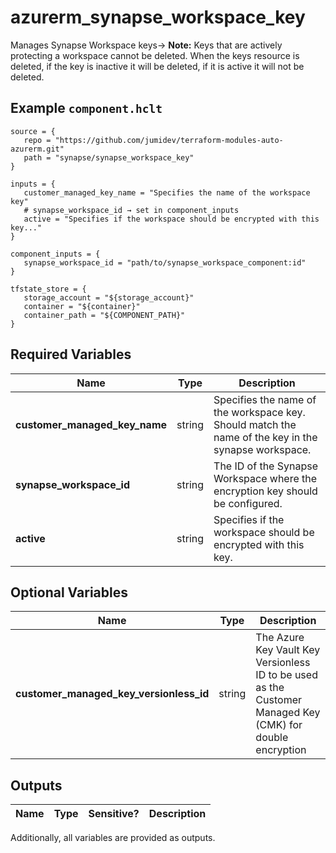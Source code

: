 # azurerm_synapse_workspace_key

Manages Synapse Workspace keys-> **Note:** Keys that are actively protecting a workspace cannot be deleted. When the keys resource is deleted, if the key is inactive it will be deleted, if it is active it will not be deleted.

## Example `component.hclt`

```hcl
source = {
   repo = "https://github.com/jumidev/terraform-modules-auto-azurerm.git"   
   path = "synapse/synapse_workspace_key"   
}

inputs = {
   customer_managed_key_name = "Specifies the name of the workspace key"   
   # synapse_workspace_id → set in component_inputs
   active = "Specifies if the workspace should be encrypted with this key..."   
}

component_inputs = {
   synapse_workspace_id = "path/to/synapse_workspace_component:id"   
}

tfstate_store = {
   storage_account = "${storage_account}"   
   container = "${container}"   
   container_path = "${COMPONENT_PATH}"   
}

```

## Required Variables

| Name | Type |  Description |
| ---- | --------- |  ----------- |
| **customer_managed_key_name** | string |  Specifies the name of the workspace key. Should match the name of the key in the synapse workspace. | 
| **synapse_workspace_id** | string |  The ID of the Synapse Workspace where the encryption key should be configured. | 
| **active** | string |  Specifies if the workspace should be encrypted with this key. | 

## Optional Variables

| Name | Type |  Description |
| ---- | --------- |  ----------- |
| **customer_managed_key_versionless_id** | string |  The Azure Key Vault Key Versionless ID to be used as the Customer Managed Key (CMK) for double encryption | 



## Outputs

| Name | Type | Sensitive? | Description |
| ---- | ---- | --------- | --------- |

Additionally, all variables are provided as outputs.
